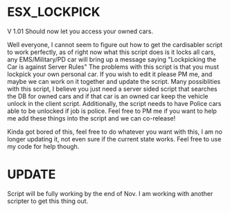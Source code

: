 # ESX_LOCKPICK
V 1.01 
Should now let you access your owned cars.

Well everyone, I cannot seem to figure out how to get the cardisabler script to work perfectly, as of right now what this script does is it locks all cars, any EMS/Military/PD car will bring up a message saying "Lockpicking the Car is against Server Rules" The problems with this script is that you must lockpick your own personal car. If you wish to edit it please PM me, and maybe we can work on it together and update  the script. Many possiblities with this script, I believe you just need a server sided script that searches the DB for owned cars and if that car is an owned car keep the vehicle unlock in the client script. Additionally, the script needs to have Police cars able to be unlocked if job is police. Feel free to PM me if you want to help me add these things  into the script and we can co-release!

Kinda got bored of this, feel free to do whatever you want with this, I am no longer updating it, not even sure if the current state works. Feel free to use my code for help though.

# UPDATE
Script will be fully working by the end of Nov.  I am working with another scripter to get this thing out.
